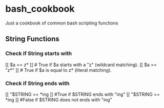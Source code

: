 <!-- START doctoc -->
<!-- END doctoc -->

# bash_cookbook
Just a cookbook of common bash scripting functions


## String Functions

### Check if String starts with 

[[ $a == z* ]]   # True if $a starts with a "z" (wildcard matching).
[[ $a == "z*" ]] # True if $a is equal to z* (literal matching).

### Check if String ends with

[[ "$STRING == *ing ]]  #True if $STRING ends with "ing"
[[ "$STRING == *ing ]]  #False if $STRING does not ends with "ing"

